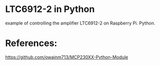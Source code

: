 # LTC6912-2 in Python
example of controlling the amplifier LTC6912-2 on Raspberry Pi. Python. 

# References:
https://github.com/owainm713/MCP230XX-Python-Module